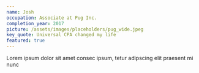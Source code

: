 ```yaml
---
name: Josh
occupation: Associate at Pug Inc.
completion_year: 2017
picture: /assets/images/placeholders/pug_wide.jpeg
key_quote: Universal CPA changed my life
featured: true
---
```

Lorem ipsum dolor sit amet consec ipsum, tetur adipscing elit praesent mi nunc